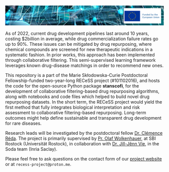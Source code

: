 ![funding logo](https://raw.githubusercontent.com/RECeSS-EU-Project/RECeSS-EU-Project.github.io/main/assets/images/header%2BEU_rescale.jpg)

As of 2022, current drug development pipelines last around 10 years, costing $2billion in average, while drug commercialization failure rates go up to 90%. 
These issues can be mitigated by drug repurposing, where chemical compounds are screened for new therapeutic indications in a systematic fashion. 
In prior works, this approach has been implemented through collaborative filtering. This semi-supervised learning framework leverages known drug-disease matchings 
in order to recommend new ones.

This repository is a part of the Marie Skłodowska-Curie Postdoctoral Fellowship-funded two-year-long RECeSS project (#101102016), and hosts the code for the open-source Python package **stanscofi**, for the development of collaborative 
filtering-based drug repurposing algorithms, along with notebooks and code files which helped to build novel drug repurposing datasets. In the short term, the RECeSS project 
would yield the first method that fully integrates biological interpretation and risk 
assessment to collaborative filtering-based repurposing. Long-term outcomes might help define sustainable and transparent drug development for rare diseases.

Research leads will be investigated by the postdoctoral fellow [Dr. Clémence Réda](https://clreda.github.io/). The project is primarily supervised by 
[Pr. Olaf Wolkenhauer](https://www.sbi.uni-rostock.de/team/detail/prof-olaf-wolkenhauer), at SBI Rostock (Universität 
Rostock), in collaboration with [Dr. Jill-Jênn Vie](https://jjv.ie/), in the Soda team (Inria Saclay). 

Please feel free to ask questions on the contact form of our [project website](https://recess-eu-project.github.io) or at ``recess-project@proton.me``.
